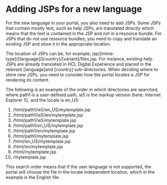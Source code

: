 # Adding JSPs for a new language

For the new language in your portal, you also need to add JSPs. Some JSPs that contain mostly text, such as help JSPs, are translated directly which means that the text is contained in the JSP and not in a resource bundle. For JSPs that do not use resource bundles, you need to copy and translate an existing JSP and store it in the appropriate location.

The location of JSPs can be, for example, jsp/[mime-type]/[language]/[country]/[variant]/files.jsp. For instance, existing help JSPs are already translated in HCL Digital Experience and placed in the relevant [language]and [country] sub-directories. When deciding where to store new JSPs, you need to consider how the portal locates a JSP for rendering its content.

The following is an example of the order in which directories are searched, where path1 is a user-defined path, ie5 is the markup version (here: Internet Explorer 5), and the locale is en_US:

1.  /html/path1/ie5/en_US/mytemplate.jsp
2.  /html/path1/ie5/en/mytemplate.jsp
3.  /html/path1/ie5/mytemplate.jsp
4.  /html/path1/en_US/mytemplate.jsp
5.  /html/path1/en/mytemplate.jsp
6.  /html/path1/mytemplate.jsp
7.  /html/en_US/mytemplate.jsp
8.  /html/en/mytemplate.jsp
9.  /html/mytemplate.jsp
10. /mytemplate.jsp

This search order means that if the user language is not supported, the portal will choose the file in the locale independent location, which in the example is the English file.


